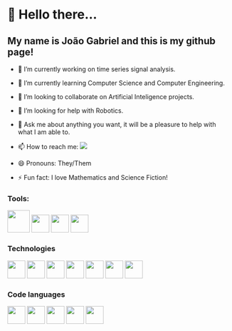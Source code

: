 # 👋 Hello there...
## My name is João Gabriel and this is my github page!

- 🔭 I’m currently working on time series signal analysis.

- 🌱 I’m currently learning Computer Science and Computer Engineering.

- 👯 I’m looking to collaborate on Artificial Inteligence projects.

- 🤔 I’m looking for help with Robotics.

- 💬 Ask me about anything you want, it will be a pleasure to help with what I am able to.

- 📫 How to reach me: <a href = "mailto:zenobiojoao@gmail.com"><img src="https://img.shields.io/badge/Gmail-D14836?style=for-the-badge&logo=gmail&logoColor=white" target="_blank"></a>

- 😄 Pronouns: They/Them

- ⚡ Fun fact: I love Mathematics and Science Fiction!

### Tools:
<img src="https://cdn.jsdelivr.net/gh/devicons/devicon/icons/jetbrains/jetbrains-original.svg" width="50" height="50"/> <img src="https://cdn.jsdelivr.net/gh/devicons/devicon/icons/linux/linux-original.svg" width="40" height="40"/> <img src="https://cdn.jsdelivr.net/gh/devicons/devicon/icons/ubuntu/ubuntu-plain-wordmark.svg" width="40" height="40"/> <img src="https://cdn.jsdelivr.net/gh/devicons/devicon/icons/anaconda/anaconda-original-wordmark.svg" width="40" height="40"/>

### Technologies
<img src="https://cdn.jsdelivr.net/gh/devicons/devicon/icons/android/android-original-wordmark.svg" width="40" height="40"/> <img src="https://cdn.jsdelivr.net/gh/devicons/devicon/icons/arduino/arduino-original-wordmark.svg" width="40" height="40"/> <img src="https://cdn.jsdelivr.net/gh/devicons/devicon/icons/bash/bash-original.svg" width="40" height="40"/> <img src="https://cdn.jsdelivr.net/gh/devicons/devicon/icons/latex/latex-original.svg" width="40" height="40"/> <img src="https://cdn.jsdelivr.net/gh/devicons/devicon/icons/bootstrap/bootstrap-original-wordmark.svg" width="40" height="40"/> <img src="https://cdn.jsdelivr.net/gh/devicons/devicon/icons/django/django-plain.svg" width="40" height="40"/> <img src="https://cdn.jsdelivr.net/gh/devicons/devicon/icons/git/git-original.svg" width="40" height="40"/>

### Code languages
<img src="https://cdn.jsdelivr.net/gh/devicons/devicon/icons/c/c-original.svg" width="40" height="40"/> <img src="https://cdn.jsdelivr.net/gh/devicons/devicon/icons/cplusplus/cplusplus-original.svg" width="40" height="40"/> <img src="https://cdn.jsdelivr.net/gh/devicons/devicon/icons/java/java-original.svg" width="40" height="40"/> <img src="https://cdn.jsdelivr.net/gh/devicons/devicon/icons/python/python-original.svg" width="40" height="40"/> <img src="https://cdn.jsdelivr.net/gh/devicons/devicon/icons/haskell/haskell-original.svg" width="40" height="40"/>
